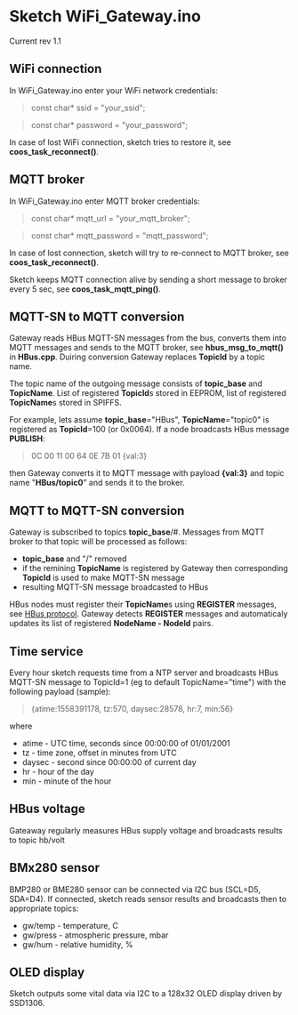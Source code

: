 # Sketch WiFi_Gateway.ino

Current rev 1.1

## WiFi connection

In WiFi_Gateway.ino enter your WiFi network credentials:

> const char* ssid     = "your_ssid";

> const char* password = "your_password";

In case of lost WiFi connection, sketch tries to restore it, see **coos_task_reconnect()**.

## MQTT broker

In WiFi_Gateway.ino enter MQTT broker credentials:

> const char* mqtt_url = "your_mqtt_broker";

> const char* mqtt_password = "mqtt_password";

In case of lost connection, sketch will try to re-connect to MQTT broker, see **coos_task_reconnect()**.

Sketch keeps MQTT connection alive by sending a short message to broker every 5 sec, see **coos_task_mqtt_ping()**.

## MQTT-SN to MQTT conversion

Gateway reads HBus MQTT-SN messages from the bus, converts them into MQTT messages and sends to the MQTT broker, see **hbus_msg_to_mqtt()** in **HBus.cpp**. Duiring conversion Gateway replaces **TopicId** by a topic name. 

The topic name of the outgoing message consists of **topic_base** and **TopicName**. List of registered **TopicId**s stored in EEPROM, list of registered **TopicName**s stored in SPIFFS. 

For example,  lets assume **topic_base**="HBus",  **TopicName**="topic0" is registered as **TopicId**=100 (or 0x0064). If a node broadcasts  HBus message **PUBLISH**:

> 0C 00 11 00 64 0E 7B 01  {val:3} 

then Gateway converts it to MQTT message with payload **{val:3}** and topic name "**HBus/topic0**" and sends it to the broker.

## MQTT to MQTT-SN conversion

Gateway is subscribed to topics **topic_base**/#. Messages from MQTT broker to that topic will be processed as follows:
  * **topic_base** and "/" removed
  * if the remining **TopicName** is registered by Gateway then corresponding **TopicId** is used to make MQTT-SN message
  * resulting MQTT-SN message broadcasted to HBus

HBus nodes must register their **TopicName**s using **REGISTER** messages, see [HBus protocol](https://github.com/akouz/HBus#mqtt-sn-mode-broadcast-messages). Gateway detects **REGISTER** messages and automaticaly updates its list of registered **NodeName - NodeId** pairs.

## Time service

Every hour sketch requests time from a NTP server and broadcasts HBus MQTT-SN message to TopicId=1 (eg to default TopicName="time") with the following payload (sample):

> {atime:1558391178, tz:570, daysec:28578, hr:7, min:56}

where 
  * atime - UTC time, seconds since 00:00:00 of 01/01/2001
  * tz - time zone, offset in minutes from UTC
  * daysec - second since 00:00:00 of current day
  * hr - hour of the day
  * min - minute of the hour

## HBus voltage

Gateaway regularly measures HBus supply voltage and broadcasts results to topic hb/volt

## BMx280 sensor

BMP280 or BME280 sensor can be connected via I2C bus (SCL=D5, SDA=D4). If connected, sketch reads sensor results and broadcasts then to appropriate topics:
  * gw/temp - temperature, C
  * gw/press - atmospheric pressure, mbar
  * gw/hum - relative humidity, %
  
## OLED display

Sketch outputs some vital data via I2C to a 128x32 OLED display driven by SSD1306.  
